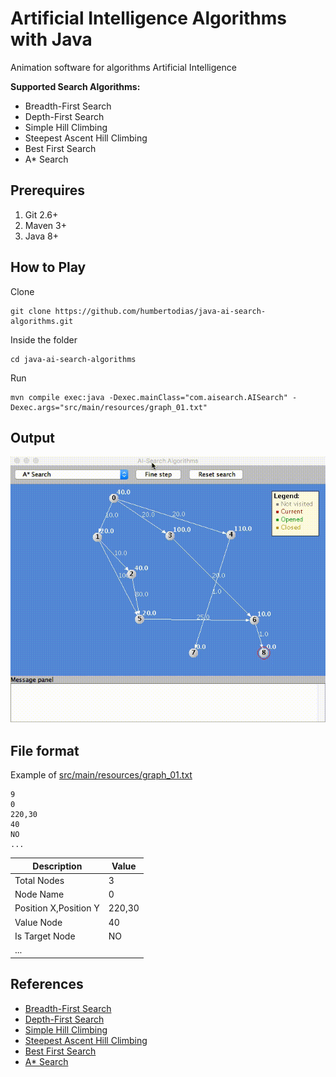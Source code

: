 # Artificial Intelligence Algorithms with Java

Animation software for algorithms Artificial Intelligence

**Supported Search Algorithms:**

- Breadth-First Search 
- Depth-First Search 
- Simple Hill Climbing 
- Steepest Ascent Hill Climbing 
- Best First Search 
- A* Search

## Prerequires

1. Git 2.6+
2. Maven 3+
3. Java 8+


## How to Play

Clone

```
git clone https://github.com/humbertodias/java-ai-search-algorithms.git
```

Inside the folder

```
cd java-ai-search-algorithms
```

Run

```
mvn compile exec:java -Dexec.mainClass="com.aisearch.AISearch" -Dexec.args="src/main/resources/graph_01.txt"
```


## Output
![Preview](doc/a-star.gif)


## File format

Example of
[src/main/resources/graph_01.txt](src/main/resources/graph_01.txt)

```
9
0
220,30
40
NO
...
```

| Description | Value |
| ------------- | ----------- |
| Total Nodes | 3 |
| Node Name | 0 |
| Position X,Position Y | 220,30 |
| Value Node | 40 |
| Is Target Node | NO |
| ... | 


## References

- [Breadth-First Search](https://en.wikipedia.org/wiki/Breadth-first_search)
- [Depth-First Search](https://en.wikipedia.org/wiki/Depth-first_search) 
- [Simple Hill Climbing](https://en.wikipedia.org/wiki/Hill_climbing) 
- [Steepest Ascent Hill Climbing](https://en.wikipedia.org/wiki/Hill_climbing) 
- [Best First Search](https://en.wikipedia.org/wiki/Best-first_search) 
- [A* Search](https://en.wikipedia.org/wiki/A*_search_algorithm)

